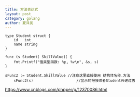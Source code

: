 ```yaml
---
title: 方法表达式
layout: post
category: golang
author: 夏泽民
---
```

```
type Student struct {
    id   int
    name string
}

func (s Student) SkillValue() {
    fmt.Printf("值类型函数: %p, %v\n", &s, s)
}

sFunc2 := Student.SkillValue //注意这里直接使用 结构体名称.方法
    sFunc2(s)                    //显示的把接收者Student传递过去
```
<!-- more -->
https://www.cnblogs.com/phpper/p/12370086.html


